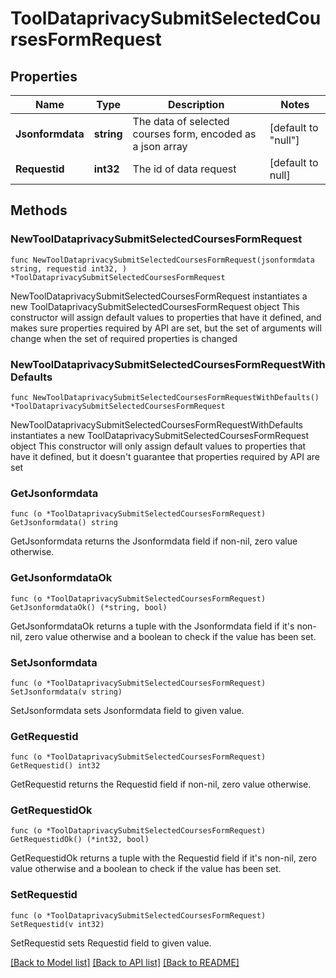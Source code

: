 # ToolDataprivacySubmitSelectedCoursesFormRequest

## Properties

Name | Type | Description | Notes
------------ | ------------- | ------------- | -------------
**Jsonformdata** | **string** | The data of selected courses form, encoded as a json array | [default to "null"]
**Requestid** | **int32** | The id of data request | [default to null]

## Methods

### NewToolDataprivacySubmitSelectedCoursesFormRequest

`func NewToolDataprivacySubmitSelectedCoursesFormRequest(jsonformdata string, requestid int32, ) *ToolDataprivacySubmitSelectedCoursesFormRequest`

NewToolDataprivacySubmitSelectedCoursesFormRequest instantiates a new ToolDataprivacySubmitSelectedCoursesFormRequest object
This constructor will assign default values to properties that have it defined,
and makes sure properties required by API are set, but the set of arguments
will change when the set of required properties is changed

### NewToolDataprivacySubmitSelectedCoursesFormRequestWithDefaults

`func NewToolDataprivacySubmitSelectedCoursesFormRequestWithDefaults() *ToolDataprivacySubmitSelectedCoursesFormRequest`

NewToolDataprivacySubmitSelectedCoursesFormRequestWithDefaults instantiates a new ToolDataprivacySubmitSelectedCoursesFormRequest object
This constructor will only assign default values to properties that have it defined,
but it doesn't guarantee that properties required by API are set

### GetJsonformdata

`func (o *ToolDataprivacySubmitSelectedCoursesFormRequest) GetJsonformdata() string`

GetJsonformdata returns the Jsonformdata field if non-nil, zero value otherwise.

### GetJsonformdataOk

`func (o *ToolDataprivacySubmitSelectedCoursesFormRequest) GetJsonformdataOk() (*string, bool)`

GetJsonformdataOk returns a tuple with the Jsonformdata field if it's non-nil, zero value otherwise
and a boolean to check if the value has been set.

### SetJsonformdata

`func (o *ToolDataprivacySubmitSelectedCoursesFormRequest) SetJsonformdata(v string)`

SetJsonformdata sets Jsonformdata field to given value.


### GetRequestid

`func (o *ToolDataprivacySubmitSelectedCoursesFormRequest) GetRequestid() int32`

GetRequestid returns the Requestid field if non-nil, zero value otherwise.

### GetRequestidOk

`func (o *ToolDataprivacySubmitSelectedCoursesFormRequest) GetRequestidOk() (*int32, bool)`

GetRequestidOk returns a tuple with the Requestid field if it's non-nil, zero value otherwise
and a boolean to check if the value has been set.

### SetRequestid

`func (o *ToolDataprivacySubmitSelectedCoursesFormRequest) SetRequestid(v int32)`

SetRequestid sets Requestid field to given value.



[[Back to Model list]](../README.md#documentation-for-models) [[Back to API list]](../README.md#documentation-for-api-endpoints) [[Back to README]](../README.md)


